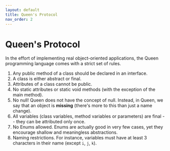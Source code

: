 ```yaml
---
layout: default
title: Queen's Protocol
nav_order: 2
---
```


# Queen's Protocol

In the effort of implementing real object-oriented applications, the Queen programming language comes with a strict set of rules.

1. Any public method of a class should be declared in an interface.
2. A class is either abstract or final.
3. Attributes of a class cannot be public.
4. No static attributes or static void methods (with the exception of the main method).
5. No null! Queen does not have the concept of null. Instead, in Queen, we say that an object is **missing** (there's more to this than just a name change).
6. All variables (class variables, method variables or parameters) are final -- they can be attributed only once.
7. No Enums allowed. Enums are actually good in very few cases, yet they encourage shallow and meaningless abstractions.
8. Naming restrictions. For instance, variables must have at least 3 characters in their name (except ``i``, ``j``, ``k``).
